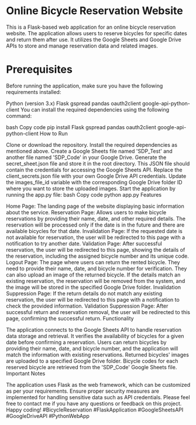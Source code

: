 
# Online Bicycle Reservation Website

This is a Flask-based web application for an online bicycle reservation website. The application allows users to reserve bicycles for specific dates and return them after use. It utilizes the Google Sheets and Google Drive APIs to store and manage reservation data and related images.

# Prerequisites

Before running the application, make sure you have the following requirements installed:

Python (version 3.x)
Flask
gspread
pandas
oauth2client
google-api-python-client
You can install the required dependencies using the following command:

bash
Copy code
pip install Flask gspread pandas oauth2client google-api-python-client
How to Run

Clone or download the repository.
Install the required dependencies as mentioned above.
Create a Google Sheets file named 'SDP_Test' and another file named 'SDP_Code' in your Google Drive.
Generate the secret_sheet.json file and store it in the root directory. This JSON file should contain the credentials for accessing the Google Sheets API.
Replace the client_secrets.json file with your own Google Drive API credentials.
Update the images_file_id variable with the corresponding Google Drive folder ID where you want to store the uploaded images.
Start the application by running the app.py file:
bash
Copy code
python app.py
Features

Home Page: The landing page of the website displaying basic information about the service.
Reservation Page: Allows users to make bicycle reservations by providing their name, date, and other required details. The reservation will be processed only if the date is in the future and there are available bicycles for that date.
Invalidation Page: If the requested date is not available for reservation, the user will be redirected to this page with a notification to try another date.
Validation Page: After successful reservation, the user will be redirected to this page, showing the details of the reservation, including the assigned bicycle number and its unique code.
Logout Page: The page where users can return the rented bicycle. They need to provide their name, date, and bicycle number for verification. They can also upload an image of the returned bicycle. If the details match an existing reservation, the reservation will be removed from the system, and the image will be stored in the specified Google Drive folder.
Invalidation Suppression Page: If the return details do not match any existing reservation, the user will be redirected to this page with a notification to check the provided information.
Validation Suppression Page: After successful return and reservation removal, the user will be redirected to this page, confirming the successful return.
Functionality

The application connects to the Google Sheets API to handle reservation data storage and retrieval.
It verifies the availability of bicycles for a given date before confirming a reservation.
Users can return bicycles by providing their name, date, and bicycle number, and the application will match the information with existing reservations.
Returned bicycles' images are uploaded to a specified Google Drive folder.
Bicycle codes for each reserved bicycle are retrieved from the 'SDP_Code' Google Sheets file.
Important Notes

The application uses Flask as the web framework, which can be customized as per your requirements.
Ensure proper security measures are implemented for handling sensitive data such as API credentials.
Please feel free to contact me if you have any questions or feedback on this project. Happy coding! #BicycleReservation #FlaskApplication #GoogleSheetsAPI #GoogleDriveAPI #PythonWebApp

